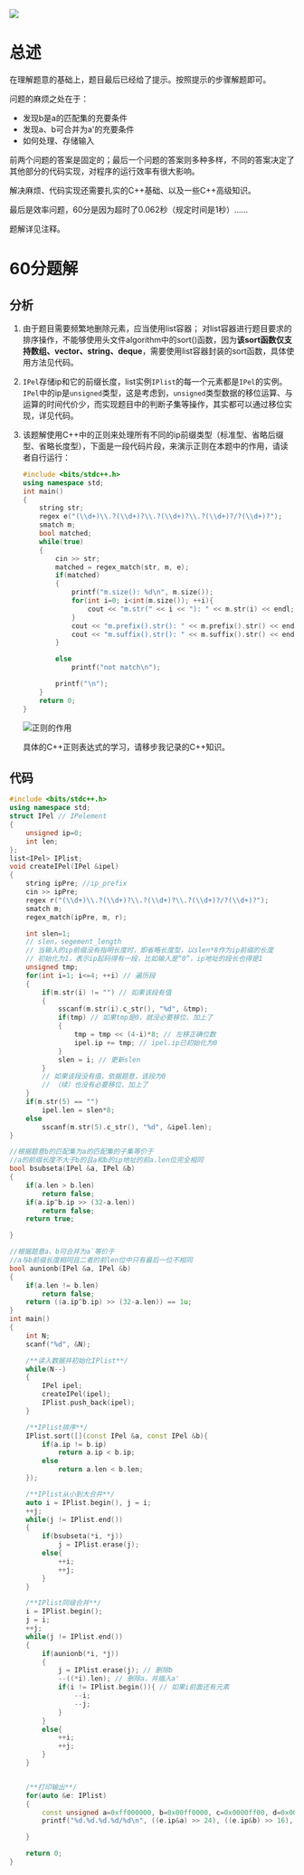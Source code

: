![](./assets/20181203.png)

# 总述

在理解题意的基础上，题目最后已经给了提示。按照提示的步骤解题即可。

问题的麻烦之处在于：

- 发现b是a的匹配集的充要条件
- 发现a、b可合并为a'的充要条件
- 如何处理、存储输入

前两个问题的答案是固定的；最后一个问题的答案则多种多样，不同的答案决定了其他部分的代码实现，对程序的运行效率有很大影响。

解决麻烦、代码实现还需要扎实的C++基础、以及一些C++高级知识。

最后是效率问题，60分是因为超时了0.062秒（规定时间是1秒）……

题解详见注释。

# 60分题解

## 分析

1. 由于题目需要频繁地删除元素，应当使用list容器；
   对list容器进行题目要求的排序操作，不能够使用头文件algorithm中的sort()函数，因为**该sort函数仅支持数组、vector、string、deque**，需要使用list容器封装的sort函数，具体使用方法见代码。
2. `IPel`存储ip和它的前缀长度，list实例`IPlist`的每一个元素都是`IPel`的实例。
   `IPel`中的ip是`unsigned`类型，这是考虑到，`unsigned`类型数据的移位运算、与运算的时间代价少，而实现题目中的判断子集等操作，其实都可以通过移位实现，详见代码。

2. 该题解使用C++中的正则来处理所有不同的ip前缀类型（标准型、省略后缀型、省略长度型），下面是一段代码片段，来演示正则在本题中的作用，请读者自行运行：

   ```C++
   #include <bits/stdc++.h>
   using namespace std;
   int main()
   {
       string str;
       regex e("(\\d+)\\.?(\\d+)?\\.?(\\d+)?\\.?(\\d+)?/?(\\d+)?");
       smatch m;
       bool matched;
       while(true)
       {
           cin >> str;
           matched = regex_match(str, m, e);
           if(matched)
           {
               printf("m.size(): %d\n", m.size());
               for(int i=0; i<int(m.size()); ++i){
                   cout << "m.str(" << i << "): " << m.str(i) << endl;
               }
               cout << "m.prefix().str(): " << m.prefix().str() << endl;
               cout << "m.suffix().str(): " << m.suffix().str() << endl;
           }
   
           else
               printf("not match\n");
   
           printf("\n");
       }
       return 0;
   }
   ```

   ![正则的作用](./assets/正则的作用.png)

   具体的C++正则表达式的学习，请移步我记录的C++知识。

## 代码

```C++
#include <bits/stdc++.h>
using namespace std;
struct IPel // IPelement
{
    unsigned ip=0;
    int len;
};
list<IPel> IPlist;
void createIPel(IPel &ipel)
{
    string ipPre; //ip_prefix
    cin >> ipPre;
    regex r("(\\d+)\\.?(\\d+)?\\.?(\\d+)?\\.?(\\d+)?/?(\\d+)?");
    smatch m;
    regex_match(ipPre, m, r);

    int slen=1;
    // slen，segement_length
    // 当输入的ip前缀没有指明长度时，即省略长度型，以slen*8作为ip前缀的长度
    // 初始化为1，表示ip起码得有一段，比如输入是“0”，ip地址的段长也得是1
    unsigned tmp;
    for(int i=1; i<=4; ++i) // 遍历段
    {
        if(m.str(i) != "") // 如果该段有值
        {
            sscanf(m.str(i).c_str(), "%d", &tmp);
            if(tmp) // 如果tmp是0，就没必要移位、加上了
            {
                tmp = tmp << (4-i)*8; // 左移正确位数
                ipel.ip += tmp; // ipel.ip已初始化为0
            }
            slen = i; // 更新slen
        }
        // 如果该段没有值，依据题意，该段为0
        // （续）也没有必要移位、加上了
    }
    if(m.str(5) == "")
        ipel.len = slen*8;
    else
        sscanf(m.str(5).c_str(), "%d", &ipel.len);
}

//根据题意b的匹配集为a的匹配集的子集等价于
//a的前缀长度不大于b的且a和b的ip地址的前a.len位完全相同
bool bsubseta(IPel &a, IPel &b)
{
    if(a.len > b.len)
        return false;
    if(a.ip^b.ip >> (32-a.len))
        return false;
    return true;

}

//根据题意a、b可合并为a`等价于
//a与b前缀长度相同且二者的前len位中只有最后一位不相同
bool aunionb(IPel &a, IPel &b)
{
    if(a.len != b.len)
        return false;
    return ((a.ip^b.ip) >> (32-a.len)) == 1u;
}
int main()
{
    int N;
    scanf("%d", &N);

    /**读入数据并初始化IPlist**/
    while(N--)
    {
        IPel ipel;
        createIPel(ipel);
        IPlist.push_back(ipel);
    }

    /**IPlist排序**/
    IPlist.sort([](const IPel &a, const IPel &b){
        if(a.ip != b.ip)
            return a.ip < b.ip;
        else
            return a.len < b.len;
    });

    /**IPlist从小到大合并**/
    auto i = IPlist.begin(), j = i;
    ++j;
    while(j != IPlist.end())
    {
        if(bsubseta(*i, *j))
            j = IPlist.erase(j);
        else{
            ++i;
            ++j;
        }
    }

    /**IPlist同级合并**/
    i = IPlist.begin();
    j = i;
    ++j;
    while(j != IPlist.end())
    {
        if(aunionb(*i, *j))
        {
            j = IPlist.erase(j); // 删除b
            --((*i).len); // 删除a，并插入a'
            if(i != IPlist.begin()){ // 如果i前面还有元素
                --i;
                --j;
            }
        }
        else{
            ++i;
            ++j;
        }
    }


    /**打印输出**/
    for(auto &e: IPlist)
    {
        const unsigned a=0xff000000, b=0x00ff0000, c=0x0000ff00, d=0x000000ff;
        printf("%d.%d.%d.%d/%d\n", ((e.ip&a) >> 24), ((e.ip&b) >> 16), ((e.ip&c) >> 8), (e.ip&d), e.len);

    }

    return 0;
}
```

